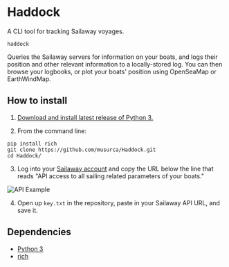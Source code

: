 # Haddock
A CLI tool for tracking Sailaway voyages.

```
haddock
```

Queries the Sailaway servers for information on your boats, and logs their position and other relevant information to a locally-stored log. You can then browse your logbooks, or plot your boats' position using OpenSeaMap or EarthWindMap.

## How to install

1) [Download and install latest release of Python 3.](https://www.python.org/downloads/)

2) From the command line:
```
pip install rich
git clone https://github.com/musurca/Haddock.git
cd Haddock/
```

3) Log into your [Sailaway account](https://sailaway.world/myaccount.pl) and copy the URL below the line that reads "API access to all sailing related parameters of your boats."

![API Example](https://github.com/musurca/Icarus/raw/master/img/apiexample.png)

4) Open up `key.txt` in the repository, paste in your Sailaway API URL, and save it.

## Dependencies
* [Python 3](https://www.python.org/downloads/)
* [rich](https://github.com/willmcgugan/rich)

